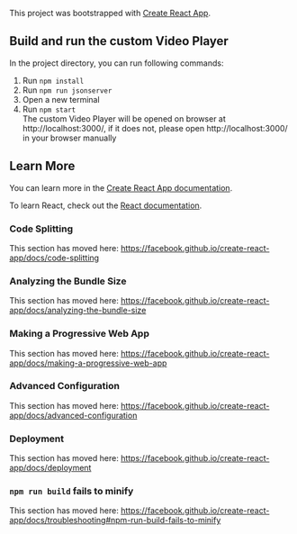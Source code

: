 This project was bootstrapped with [Create React App](https://github.com/facebook/create-react-app).

## Build and run the custom Video Player 

In the project directory, you can run following commands:   

1. Run `npm install`   
2. Run `npm run jsonserver`   
3. Open a new terminal   
4. Run `npm start`   
The custom Video Player will be opened on browser at http://localhost:3000/, if it does not, please open http://localhost:3000/ in your browser manually   

## Learn More

You can learn more in the [Create React App documentation](https://facebook.github.io/create-react-app/docs/getting-started).

To learn React, check out the [React documentation](https://reactjs.org/).

### Code Splitting

This section has moved here: https://facebook.github.io/create-react-app/docs/code-splitting

### Analyzing the Bundle Size

This section has moved here: https://facebook.github.io/create-react-app/docs/analyzing-the-bundle-size

### Making a Progressive Web App

This section has moved here: https://facebook.github.io/create-react-app/docs/making-a-progressive-web-app

### Advanced Configuration

This section has moved here: https://facebook.github.io/create-react-app/docs/advanced-configuration

### Deployment

This section has moved here: https://facebook.github.io/create-react-app/docs/deployment

### `npm run build` fails to minify

This section has moved here: https://facebook.github.io/create-react-app/docs/troubleshooting#npm-run-build-fails-to-minify
